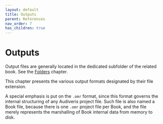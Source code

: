 ```yaml
---
layout: default
title: Outputs
parent: References
nav_order: 7
has_children: true
---
```

# Outputs

Output files are generally located in the dedicated subfolder of the related book.
See the [Folders](../folders/README.md) chapter.

This chapter presents the various output formats designated by their file extension.

A special emphasis is put on the `.omr` format, since this format governs the internal
structuring of any Audiveris project file.
Such file is also named a Book file, because there is one `.omr` project file per Book, and the
file merely represents the marshalling of Book internal data from memory to disk.
